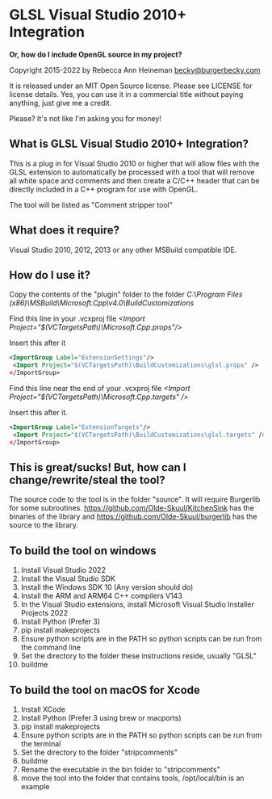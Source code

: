 # GLSL Visual Studio 2010+ Integration

**Or, how do I include OpenGL source in my project?**

Copyright 2015-2022 by Rebecca Ann Heineman becky@burgerbecky.com

It is released under an MIT Open Source license. Please see LICENSE for license details. Yes, you can use it in a commercial title without paying anything, just give me a credit.

Please? It's not like I'm asking you for money!

## What is GLSL Visual Studio 2010+ Integration?

This is a plug in for Visual Studio 2010 or higher that will allow files with the GLSL extension to automatically be processed with a tool that will remove all white space and comments and then create a C/C++ header that can be directly included in a C++ program for use with OpenGL.

The tool will be listed as "Comment stripper tool"

## What does it require?

Visual Studio 2010, 2012, 2013 or any other MSBuild compatible IDE.

## How do I use it?

Copy the contents of the "plugin" folder to the folder *C:\Program Files (x86)\MSBuild\Microsoft.Cpp\v4.0\BuildCustomizations*

Find this line in your .vcxproj file *&lt;Import Project="$(VCTargetsPath)\Microsoft.Cpp.props"/&gt;*

Insert this after it

```xml
<ImportGroup Label="ExtensionSettings"/>
 <Import Project="$(VCTargetsPath)\BuildCustomizations\glsl.props" />
</ImportGroup>
```

Find this line near the end of your .vcxproj file *&lt;Import Project="$(VCTargetsPath)\Microsoft.Cpp.targets" /&gt;*

Insert this after it.

```xml
<ImportGroup Label="ExtensionTargets"/>
 <Import Project="$(VCTargetsPath)\BuildCustomizations\glsl.targets" />
</ImportGroup>
```

## This is great/sucks! But, how can I change/rewrite/steal the tool?

The source code to the tool is in the folder "source". It will require Burgerlib for some subroutines. <https://github.com/Olde-Skuul/KitchenSink> has the binaries of the library and <https://github.com/Olde-Skuul/burgerlib> has the source to the library.

## To build the tool on windows

1. Install Visual Studio 2022
2. Install the Visual Studio SDK
3. Install the Windows SDK 10 (Any version should do)
4. Install the ARM and ARM64 C++ compilers V143
5. In the Visual Studio extensions, install Microsoft Visual Studio Installer Projects 2022
6. Install Python (Prefer 3)
7. pip install makeprojects
8. Ensure python scripts are in the PATH so python scripts can be run from the command line
9. Set the directory to the folder these instructions reside, usually "GLSL"
10. buildme

## To build the tool on macOS for Xcode

1. Install XCode
2. Install Python (Prefer 3 using brew or macports)
3. pip install makeprojects
4. Ensure python scripts are in the PATH so python scripts can be run from the terminal
5. Set the directory to the folder "stripcomments"
6. buildme
7. Rename the executable in the bin folder to "stripcomments"
8. move the tool into the folder that contains tools, /opt/local/bin is an example
